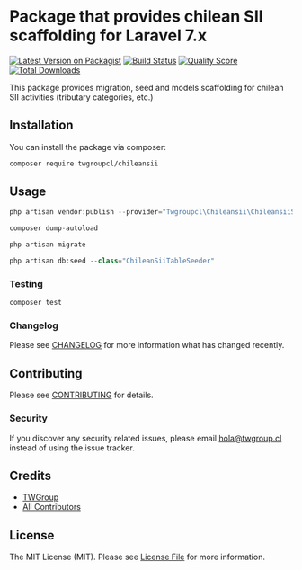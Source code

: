 # Package that provides chilean SII scaffolding for Laravel 7.x

[![Latest Version on Packagist](https://img.shields.io/packagist/v/twgroupcl/chileansii.svg?style=flat-square)](https://packagist.org/packages/twgroupcl/chileansii)
[![Build Status](https://img.shields.io/travis/twgroupcl/chileansii/master.svg?style=flat-square)](https://travis-ci.org/twgroupcl/chileansii)
[![Quality Score](https://img.shields.io/scrutinizer/g/twgroupcl/chileansii.svg?style=flat-square)](https://scrutinizer-ci.com/g/twgroupcl/chileansii)
[![Total Downloads](https://img.shields.io/packagist/dt/twgroupcl/chileansii.svg?style=flat-square)](https://packagist.org/packages/twgroupcl/chileansii)

This package provides migration, seed and models scaffolding for chilean SII activities (tributary categories, etc.)

## Installation

You can install the package via composer:

```bash
composer require twgroupcl/chileansii
```

## Usage

``` php
php artisan vendor:publish --provider="Twgroupcl\Chileansii\ChileansiiServiceProvider"

composer dump-autoload

php artisan migrate

php artisan db:seed --class="ChileanSiiTableSeeder"

```

### Testing

``` bash
composer test
```

### Changelog

Please see [CHANGELOG](CHANGELOG.md) for more information what has changed recently.

## Contributing

Please see [CONTRIBUTING](CONTRIBUTING.md) for details.

### Security

If you discover any security related issues, please email hola@twgroup.cl instead of using the issue tracker.

## Credits

- [TWGroup](https://github.com/twgroupcl)
- [All Contributors](../../contributors)

## License

The MIT License (MIT). Please see [License File](LICENSE.md) for more information.